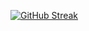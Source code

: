 [![GitHub Streak](https://streak-stats.demolab.com?user=egarboggini&theme=elegant&hide_border=true&locale=pt_BR)](https://git.io/streak-stats)
